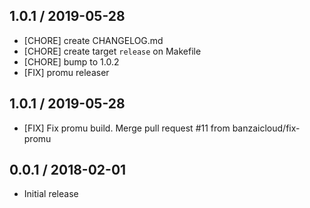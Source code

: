 ## 1.0.1 / 2019-05-28

* [CHORE] create CHANGELOG.md
* [CHORE] create target `release` on Makefile
* [CHORE] bump to 1.0.2
* [FIX] promu releaser

## 1.0.1 / 2019-05-28

* [FIX] Fix promu build. Merge pull request #11 from banzaicloud/fix-promu

## 0.0.1 / 2018-02-01

* Initial release
